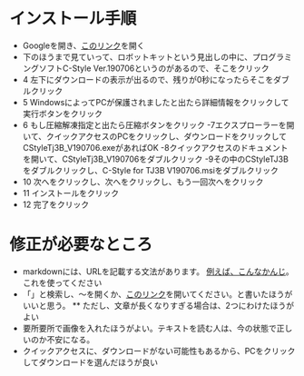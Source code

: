 # インストール手順

- Googleを開き、[このリンク](http://www.daisendenshi.com/download/)を開く
- 下のほうまで見ていって、ロボットキットという見出しの中に、プログラミングソフトC-Style Ver.190706というのがあるので、そこをクリック
- 4 左下にダウンロードの表示が出るので、残りが0秒になったらそこをダブルクリック
- 5 WindowsによってPCが保護されましたと出たら詳細情報をクリックして実行ボタンをクリック
- 6 もし圧縮解凍指定と出たら圧縮ボタンをクリック
-7エクスプローラーを開いて、クイックアクセスのPCをクリックし、ダウンロードをクリックしてCStyleTj3B_V190706.exeがあればOK
-8クイックアクセスのドキュメントを開いて、CStyleTj3B_V190706をダブルクリック
-9その中のCStyleTJ3Bをダブルクリックし、C-Style for TJ3B V190706.msiをダブルクリック
- 10 次へをクリックし、次へをクリックし、もう一回次へをクリック
- 11 インストールをクリック
- 12 完了をクリック

# 修正が必要なところ
 * markdownには、URLを記載する文法があります。 [例えば、こんなかんじ](https://www.google.com)。これを使ってください
 * 「」と検索し、～を開くか、[このリンク]()を開いてください。と書いたほうがいいと思う。
 ** ただし、文章が長くなりすぎる場合は、2つにわけたほうがよい
 * 要所要所で画像を入れたほうがよい。テキストを読む人は、今の状態で正しいのか不安になる。
 * クイックアクセスに、ダウンロードがない可能性もあるから、PCをクリックしてダウンロードを選んだほうが良い

